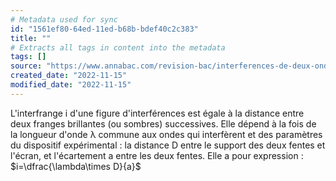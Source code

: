 ```yaml
---
# Metadata used for sync
id: "1561ef80-64ed-11ed-b68b-bdef40c2c383"
title: ""
# Extracts all tags in content into the metadata
tags: []
source: "https://www.annabac.com/revision-bac/interferences-de-deux-ondes"
created_date: "2022-11-15"
modified_date: "2022-11-15"
---
```

L'interfrange i d'une figure d'interférences est égale à la distance entre deux franges brillantes (ou sombres) successives. Elle dépend à la fois de la longueur d'onde λ commune aux ondes qui interfèrent et des paramètres du dispositif expérimental : la distance D entre le support des deux fentes et l'écran, et l'écartement a entre les deux fentes. Elle a pour expression : $i=\dfrac{\lambda\times D}{a}$